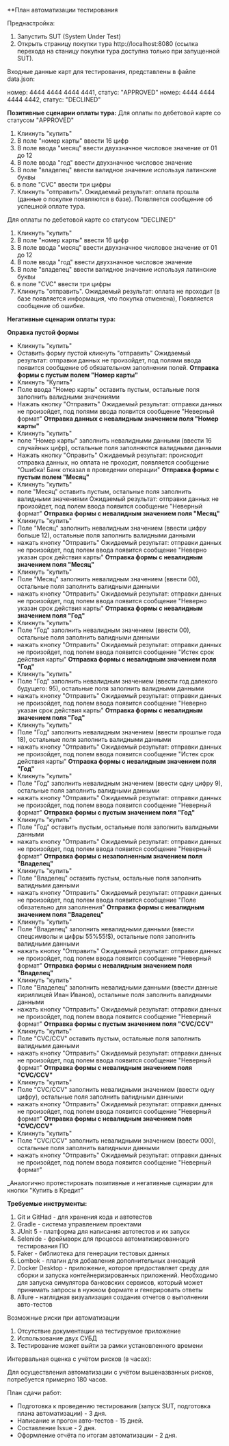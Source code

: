 **План автоматизации тестирования

Преднастройка:

1. Запуcтить SUT (System Under Test)
2. Открыть страницу покупки тура http://localhost:8080 (ссылка перехода на станицу покупки тура доступна только при запущенной SUT).

Входные данные карт для тестирования, представлены в файле data.json:

номер: 4444 4444 4444 4441, статус: "APPROVED"
номер: 4444 4444 4444 4442, статус: "DECLINED"

**Позитивные сценарии оплаты тура:**
Для оплаты по дебетовой карте со статусом "APPROVED"

1. Кликнуть "купить"
2. В поле "номер карты" ввести 16 цифр
3. В поле ввода "месяц" ввести двухзначное числовое значение от 01 до 12
4. В поле ввода "год" ввести двухзначное числовое значение 
5. В поле "владелец" ввести валидное значение используя латинские буквы
6. в поле "CVC" ввести три цифры
7. Кликнуть "отправить". 
   Ожидаемый результат: оплата прошла (данные о покупке появляются в базе). Появляется сообщение об успешной оплате тура.

Для оплаты по дебетовой карте со статусом "DECLINED"

1. Кликнуть "купить"
2. В поле "номер карты" ввести 16 цифр
3. В поле ввода "месяц" ввести двухзначное числовое значение от 01 до 12
4. В поле ввода "год" ввести двухзначное числовое значение
5. В поле "владелец" ввести валидное значение используя латинские буквы
6. в поле "CVC" ввести три цифры
7. Кликнуть "отправить".
   Ожидаемый результат: оплата не проходит (в базе появляется информация, что покупка отменена), Появляется сообщение об ошибке.

**Негативные сценарии оплаты тура:**

**Оправка пустой формы**
- Кликнуть "купить"
- Оставить форму пустой кликнуть "отправить"
   Ожидаемый результат: отправки данных не произойдет, под полями ввода появится сообщение об обязательном заполнении полей. 
**Отправка формы с пустым полем "Номер карты"**
- Кликнуть "Купить"
- Поле ввода "Номер карты" оставить пустым, остальные поля заполнить валидными значениями
- Нажать кнопку "Отправить"
   Ожидаемый результат: отправки данных не произойдет,
   под полями ввода появится сообщение "Неверный формат"
**Отправка данных с невалидным значением поля "Номер карты"**
- Кликнуть "купить"
- поле "Номер карты" заполнить невалидными данными (ввести 16 случайных цифр), остальные поля заполняются валидными данными
- Нажать кнопку "Оправить"
   Ожидаемый результат: происходит отправка данных, но оплата не проходит, 
   появляется сообщение "Ошибка! Банк отказал в проведении операции"
  **Отправка формы с пустым полем "Месяц"**
- Кликнуть "купить"
- поле "Месяц" оставить пустым, остальные поля заполнить валидными значениями
  Ожидаемый результат: отправки данных не произойдет,
  под полем ввода появится сообщение "Неверный формат"
**Отправка формы с невалидным значением поля "Месяц"**
- Кликнуть "купить"
- Поле "Месяц" заполнить невалидным значением (ввести цифру больше 12), остальные поля заполнить валидными данными
- нажать кнопку "Отправить"
  Ожидаемый результат: отправки данных не произойдет,
  под полем ввода появится сообщение "Неверно указан срок действия карты"
**Отправка формы с невалидным значением поля "Месяц"**
- Кликнуть "купить"
- Поле "Месяц" заполнить невалидным значением (ввести 00), остальные поля заполнить валидными данными
- нажать кнопку "Отправить"
  Ожидаемый результат: отправки данных не произойдет,
  под полем ввода появится сообщение "Неверно указан срок действия карты"
**Отправка формы с невалидным значением поля "Год"**
- Кликнуть "купить"
- Поле "Год" заполнить невалидным значением (ввести 00), остальные поля заполнить валидными данными
- нажать кнопку "Отправить"
  Ожидаемый результат: отправки данных не произойдет,
  под полем ввода появится сообщение "Истек срок действия карты"
**Отправка формы с невалидным значением поля "Год"**
- Кликнуть "купить"
- Поле "Год" заполнить невалидным значением (ввести год далекого будущего: 95), остальные поля заполнить валидными данными
- нажать кнопку "Отправить"
  Ожидаемый результат: отправки данных не произойдет,
  под полем ввода появится сообщение "Неверно указан срок действия карты"
**Отправка формы с невалидным значением поля "Год"**
- Кликнуть "купить"
- Поле "Год" заполнить невалидным значением (ввести прошлые года 18), остальные поля заполнить валидными данными
- нажать кнопку "Отправить"
  Ожидаемый результат: отправки данных не произойдет,
  под полем ввода появится сообщение "Истек срок действия карты"
**Отправка формы с невалидным значением поля "Год"**
- Кликнуть "купить"
- Поле "Год" заполнить невалидным значением (ввести одну цифру 9), остальные поля заполнить валидными данными
- нажать кнопку "Отправить"
  Ожидаемый результат: отправки данных не произойдет,
  под полем ввода появится сообщение "Неверный формат"
**Отправка формы с пустым значением поля "Год"**
- Кликнуть "купить"
- Поле "Год" оставить пустым, остальные поля заполнить валидными данными
- нажать кнопку "Отправить"
  Ожидаемый результат: отправки данных не произойдет,
  под полем ввода появится сообщение "Неверный формат"
**Отправка формы с незаполненным значением поля "Владелец"**
- Кликнуть "купить"
- Поле "Владелец" оставить пустым, остальные поля заполнить валидными данными
- нажать кнопку "Отправить"
  Ожидаемый результат: отправки данных не произойдет,
  под полем ввода появится сообщение "Поле обязательно для заполнения"
**Отправка формы с невалидным значением поля "Владелец"**
- Кликнуть "купить"
- Поле "Владелец" заполнить невалидными данными (ввести спецсимволы и цифры 55%55!$), остальные поля заполнить валидными данными
- нажать кнопку "Отправить"
  Ожидаемый результат: отправки данных не произойдет,
  под полем ввода появится сообщение "Неверный формат"
**Отправка формы с невалидным значением поля "Владелец"**
- Кликнуть "купить"
- Поле "Владелец" заполнить невалидными данными (ввести данные кириллицей Иван Иванов), остальные поля заполнить валидными данными
- нажать кнопку "Отправить"
  Ожидаемый результат: отправки данных не произойдет,
  под полем ввода появится сообщение "Неверный формат"
**Отправка формы с пустым значением поля "CVC/CCV"**
- Кликнуть "купить"
- Поле "CVC/CCV" оставить пустым, остальные поля заполнить валидными данными
- нажать кнопку "Отправить"
  Ожидаемый результат: отправки данных не произойдет,
  под полем ввода появится сообщение "Неверный формат"
**Отправка формы с невалидным значением поля "CVC/CCV"**
- Кликнуть "купить"
- Поле "CVC/CCV" заполнить невалидными значением (ввести одну цифру), остальные поля заполнить валидными данными
- нажать кнопку "Отправить"
  Ожидаемый результат: отправки данных не произойдет,
  под полем ввода появится сообщение "Неверный формат"
**Отправка формы с невалидным значением поля "CVC/CCV"**
- Кликнуть "купить"
- Поле "CVC/CCV" заполнить невалидными значением (ввести 000), остальные поля заполнить валидными данными
- нажать кнопку "Отправить"
  Ожидаемый результат: отправки данных не произойдет,
  под полем ввода появится сообщение "Неверный формат"

_Аналогично протестировать позитивные и негативные сценарии для кнопки "Купить в Кредит"

**Требуемые инструменты:**
1. Git и GitHad - для хранения кода и автотестов 
2. Gradle - система управлением проектами
3. JUnit 5 - платформа для написания автотестов и их запуск
4. Selenide - фреймворк для процесса автоматизированного тестирования ПО
5. Faker - библиотека для генерации тестовых данных
6. Lombok - плагин для добавления дополнительных анноаций
7. Docker Desktop - приложение, которое предоставляет среду для сборки и запуска контейнеризированных приложений.
   Необходимо для запуска симулятора банковских сервисов, который может принимать запросы в нужном формате и генерировать ответы
8. Allure - наглядная визуализация создания отчетов о выполнении авто-тестов

Возможные риски при автоматизации
1. Отсутствие документации на тестируемое приложение
2. Использование двух СУБД
3. Тестирование может выйти за рамки установленного времени

Интервальная оценка с учётом рисков (в часах):

Для осуществления автоматизации с учётом вышеназванных рисков, потребуется примерно 180 часов.

План сдачи работ:
- Подготовка к проведению тестирования (запуск SUT, подготовка плана автоматизации) - 3 дня.
- Написание и прогон авто-тестов - 15 дней.
- Составление Issue - 2 дня.
- Оформление отчёта по итогам автоматизации - 2 дня.



   